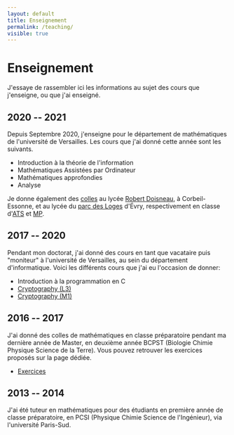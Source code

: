 ```yaml
---
layout: default
title: Enseignement
permalink: /teaching/
visible: true
---
```

# Enseignement

J'essaye de rassembler ici les informations au sujet des cours que j'enseigne,
ou que j'ai enseigné.

## 2020 -- 2021

Depuis Septembre 2020, j'enseigne pour le département de mathématiques de l'université de
Versailles. Les cours que j'ai donné cette année sont les suivants.

* Introduction à la théorie de l'information
* Mathématiques Assistées par Ordinateur
* Mathématiques approfondies
* Analyse

Je donne également des [colles](colles) au lycée [Robert Doisneau](colles/doisneau), à
Corbeil-Essonne, et au lycée du [parc des Loges](colles/parcdesloges) d'Évry, respectivement en classe
d'[ATS](https://fr.wikipedia.org/wiki/Classe_pr%C3%A9paratoire_adaptation_technicien_sup%C3%A9rieur) et [MP](https://fr.wikipedia.org/wiki/Classe_pr%C3%A9paratoire_math%C3%A9matiques_et_physique).

## 2017 -- 2020

Pendant mon doctorat, j'ai donné des cours en tant que vacataire puis "moniteur" à l'université
de Versailles, au sein du département d'informatique. Voici les différents cours
que j'ai eu l'occasion de donner:
* Introduction à la programmation en C
* [Cryptography (L3)](crypto-l3)
* [Cryptography (M1)](crypto-m1)

## 2016 -- 2017

J'ai donné des colles de mathématiques en classe préparatoire pendant ma
dernière année de Master, en deuxième année BCPST (Biologie Chimie Physique
Science de la Terre). Vous pouvez retrouver les exercices proposés sur la page
dédiée.
* [Exercices](colles/jprevert)

## 2013 -- 2014

J'ai été tuteur en mathématiques pour des étudiants en première année de classe
préparatoire, en PCSI (Physique Chimie Science de l'Ingénieur), via l'université
Paris-Sud.
